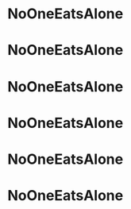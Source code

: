 # NoOneEatsAlone
# NoOneEatsAlone
# NoOneEatsAlone
# NoOneEatsAlone
# NoOneEatsAlone
# NoOneEatsAlone
